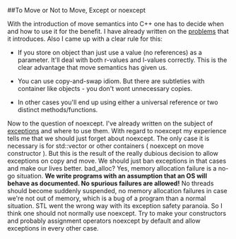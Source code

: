 
##To Move or Not to Move, Except or noexcept

  With the introduction of move semantics into C++ one has to decide when and how
  to use it for the benefit. I have already written on the [problems][move] that it introduces.
  Also I came up with a clear rule for this:

  * If you store on object than just use a value (no references) as a parameter. It'll deal with
  both r-values and l-values correctly. This is the clear advantage that move semantics has given
  us.

  * You can use copy-and-swap idiom. But there are subtleties with container like objects - you
  don't wont unnecessary copies.

  * In other cases you'll end up using either a universal reference or two distinct methods/functions.

<!-- stop list -->

  Now to the question of noexcept. I've already written on the subject of [exceptions][exceptions] 
  and where to use them. With regard to noexcept my experience tells me that we should just forget
  about noexcept. The only case it is necessary is for std::vector or other containers ( noexcept
  on move constructor ). But this is the result of the really dubious decision to allow exceptions
  on copy and move. We should just ban exceptions in that cases and make our lives better.
  bad\_alloc? Yes, memory allocation failure is a no-go situation. **We write programs with an
  assumption that an OS will behave as documented. No spurious failures are allowed!** No threads
  should become suddenly suspended, no memory allocation failures in case we're not out of memory,
  which is a bug of a program than a normal situation. STL went the wrong way with its exception 
  safety paranoia. So I think one should not normally use noexcept. Try to make your constructors
  and probably assignment operators noexcept by default and allow exceptions in every other case.


  [move]: empty-value.html "Problems of Move Semantics in C++"
  [exceptions]: exceptions.html "C++ Exceptions"

